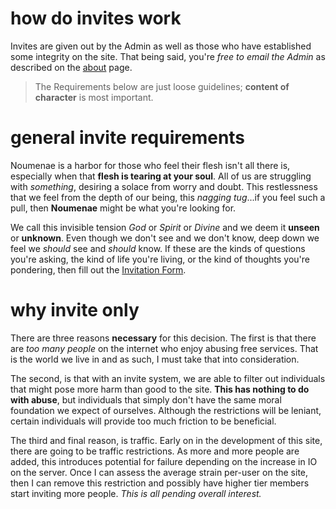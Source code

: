 # how do invites work

Invites are given out by the Admin as well as those who have established some integrity on the site. That being said, you're _free to email the Admin_ as described on the [about] page.

> The Requirements below are just loose guidelines; **content of character** is most important.

# general invite requirements

Noumenae is a harbor for those who feel their flesh isn't all there is, especially when that **flesh is tearing at your soul**. All of us are struggling with _something_, desiring a solace from worry and doubt. This restlessness that we feel from the depth of our being, this _nagging tug_...if you feel such a pull, then **Noumenae** might be what you're looking for.

We call this invisible tension _God_ or _Spirit_ or _Divine_ and we deem it **unseen** or **unknown**. Even though we don't see and we don't know, deep down we feel we _should_ see and _should_ know. If these are the kinds of questions you're asking, the kind of life you're living, or the kind of thoughts you're pondering, then fill out the [Invitation Form].

# why invite only

There are three reasons **necessary** for this decision. The first is that there are _too many people_ on the internet who enjoy abusing free services. That is the world we live in and as such, I must take that into consideration.

The second, is that with an invite system, we are able to filter out individuals that might pose more harm than good to the site. **This has nothing to do with abuse**, but individuals that simply don't have the same moral foundation we expect of ourselves. Although the restrictions will be leniant, certain individuals will provide too much friction to be beneficial.

The third and final reason, is traffic. Early on in the development of this site, there are going to be traffic restrictions. As more and more people are added, this introduces potential for failure depending on the increase in IO on the server. Once I can assess the average strain per-user on the site, then I can remove this restriction and possibly have higher tier members start inviting more people. _This is all pending overall interest._

[about]:#/about
[invitation form]:#/invites